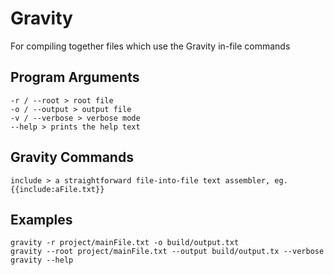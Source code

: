 # Gravity
For compiling together files which use the Gravity in-file commands

## Program Arguments

    -r / --root > root file
    -o / --output > output file
    -v / --verbose > verbose mode
    --help > prints the help text

## Gravity Commands

    include > a straightforward file-into-file text assembler, eg. {{include:aFile.txt}}

## Examples

    gravity -r project/mainFile.txt -o build/output.txt
    gravity --root project/mainFile.txt --output build/output.tx --verbose
    gravity --help
